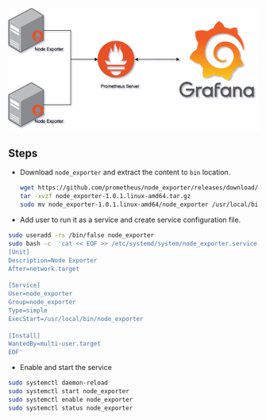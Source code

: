 ![node_exporter workflow](pngs/node_exporter_workflow.png)


## Steps

- Download `node_exporter` and extract the content to `bin` location.
  
  ```sh
  wget https://github.com/prometheus/node_exporter/releases/download/v1.0.1/node_exporter-1.0.1.linux-amd64.tar.gz
  tar -xvzf node_exporter-1.0.1.linux-amd64.tar.gz
  sudo mv node_exporter-1.0.1.linux-amd64/node_exporter /usr/local/bin/
  
  ```
 
- Add user to run it as a service and create service configuration file.

```sh
sudo useradd -rs /bin/false node_exporter
sudo bash -c  'cat << EOF >> /etc/systemd/system/node_exporter.service
[Unit]
Description=Node Exporter
After=network.target

[Service]
User=node_exporter
Group=node_exporter
Type=simple
ExecStart=/usr/local/bin/node_exporter

[Install]
WantedBy=multi-user.target
EOF'

```

- Enable and start the service

```sh
sudo systemctl daemon-reload
sudo systemctl start node_exporter
sudo systemctl enable node_exporter
sudo systemctl status node_exporter
```

